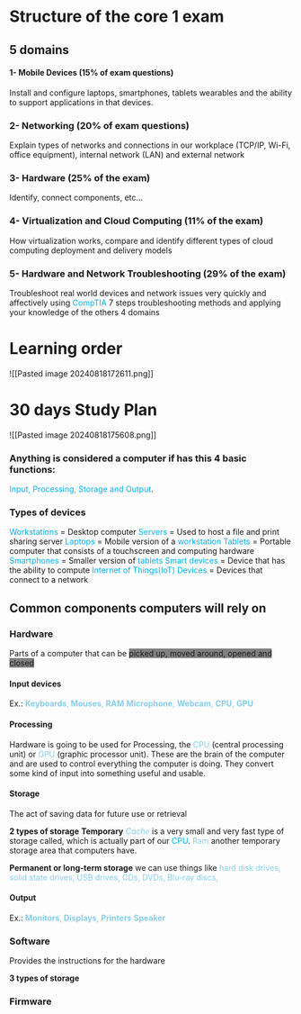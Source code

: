 # Structure of the core 1 exam

## 5 domains

#### 1- Mobile Devices (15% of exam questions)
Install and configure laptops, smartphones, tablets wearables and the ability to support applications in that devices.

### 2- Networking (20% of exam questions)
Explain types of networks and connections in our workplace (TCP/IP, Wi-Fi, office equipment), internal network (LAN) and external network

### 3- Hardware (25% of the exam)
Identify, connect components, etc...

### 4- Virtualization and Cloud Computing (11% of the exam)
How virtualization works, compare and identify different types of cloud computing deployment and delivery models

### 5- Hardware and Network Troubleshooting (29% of the exam)
Troubleshoot real world devices and network issues very quickly and affectively using <span style="color:rgb(0, 176, 240)">CompTIA</span> 7 steps troubleshooting methods and applying your knowledge of the others 4 domains


# Learning order
![[Pasted image 20240818172611.png]]

# 30 days Study Plan
![[Pasted image 20240818175608.png]]

### Anything is considered a computer if has this 4 basic functions:
<span style="color:rgb(0, 176, 240)">Input, Processing, Storage and Output</span>.

### Types of devices
<span style="color:rgb(0, 176, 240)">Workstations</span> = Desktop computer
<span style="color:rgb(0, 176, 240)">Servers</span> = Used to host a file and print sharing server
<span style="color:rgb(0, 176, 240)">Laptops</span> = Mobile version of a <span style="color:rgb(0, 176, 240)">workstation</span> 
<span style="color:rgb(0, 176, 240)">Tablets</span> = Portable computer that consists of a touchscreen and computing hardware
<span style="color:rgb(0, 176, 240)">Smartphones</span> = Smaller version of <span style="color:rgb(0, 176, 240)">tablets</span> 
<span style="color:rgb(0, 176, 240)">Smart devices</span> = Device that has the ability to compute
<span style="color:rgb(0, 176, 240)">Internet of Things(IoT) Devices</span> = Devices that connect to a network

## Common components computers will rely on

### Hardware
Parts of a computer that  can be <span style="background-color: grey;">picked up, moved around, opened and closed </span>

#### Input devices
Ex.: <span style="color:rgb(135, 206, 235)"><strong>Keyboards</strong>,<strong> Mouses</strong>, <strong>RAM</strong> <strong> Microphone</strong>, <strong> Webcam</strong>, <strong> CPU</strong>, <strong> GPU</strong></span>

#### Processing
Hardware is going to be used for Processing, the <span style="color:rgb(135, 206, 235)">CPU</span> (central processing unit) or <span style="color:rgb(135, 206, 235)">GPU</span> (graphic processor unit). These are the brain of the computer and are used to control everything the computer is doing. They convert some kind of input into something useful and usable.

#### Storage
The act of saving data for future use or retrieval 

**2 types of storage**
**Temporary**
<span style="font-style:italic; font-style:italic; color:rgb(135, 206, 235)">Cache</span> is a very small and very fast type of storage called, which is actually part of our <span style="color:rgb(0, 176, 240)">CPU</span>.
<span style="color:rgb(135, 206, 235)">Ram</span> <span style="color:rgb(135, 206, 235)"></span>another temporary storage area that computers have.

**Permanent or long-term storage**
we can use things like <span style="color:rgb(135, 206, 235)">hard disk drives, solid state drives, USB drives, CDs, DVDs, Blu-ray discs,</span>

#### Output
Ex.: <span style="color:rgb(135, 206, 235)"><strong>Monitors</strong>,<strong> Displays</strong>, <strong>Printers</strong> <strong> Speaker</strong></span>
### Software
Provides the instructions for the hardware

**3 types of storage**
### Firmware
